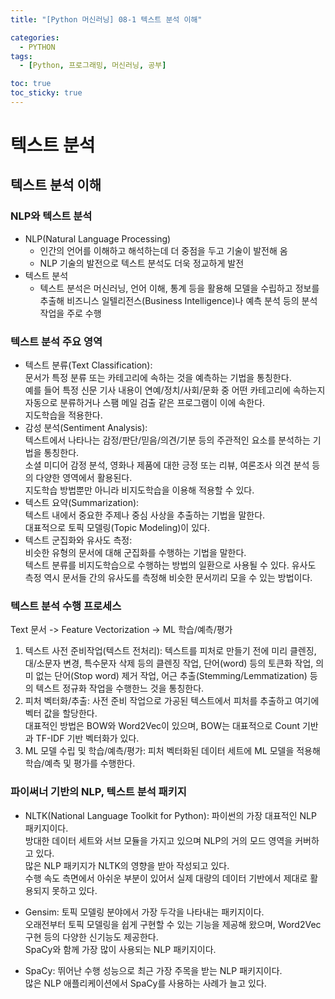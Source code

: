 ```yaml
---
title: "[Python 머신러닝] 08-1 텍스트 분석 이해"

categories: 
  - PYTHON
tags:
  - [Python, 프로그래밍, 머신러닝, 공부]

toc: true
toc_sticky: true
---
```


# 텍스트 분석

## 텍스트 분석 이해

### NLP와 텍스트 분석

- NLP(Natural Language Processing)
    - 인간의 언어를 이해하고 해석하는데 더 중점을 두고 기술이 발전해 옴
    - NLP 기술의 발전으로 텍스트 분석도 더욱 정교하게 발전
- 텍스트 분석
    - 텍스트 분석은 머신러닝, 언어 이해, 통계 등을 활용해 모델을 수립하고 정보를 추출해 비즈니스 일텔리전스(Business Intelligence)나 예측 분석 등의 분석 작업을 주로 수행


### 텍스트 분석 주요 영역

- 텍스트 분류(Text Classification):  
    문서가 특정 분류 또는 카테고리에 속하는 것을 예측하는 기법을 통칭한다. <br> 예를 들어 특정 신문 기사 내용이 연예/정치/사회/문화 중 어떤 카테고리에 속하는지 자동으로 분류하거나 스팸 메일 검출 같은 프로그램이 이에 속한다. <br> 지도학습을 적용한다.
- 감성 분석(Sentiment Analysis):  
    텍스트에서 나타나는 감정/판단/믿음/의견/기분 등의 주관적인 요소를 분석하는 기법을 통칭한다. <br> 소셜 미디어 감정 분석, 영화나 제품에 대한 긍정 또는 리뷰, 여론조사 의견 분석 등의 다양한 영역에서 활용된다. <br> 지도학습 방법뿐만 아니라 비지도학습을 이용해 적용할 수 있다.
- 텍스트 요약(Summarization):  
    텍스트 내에서 중요한 주제나 중심 사상을 추출하는 기법을 말한다. <br> 대표적으로 토픽 모델링(Topic Modeling)이 있다.
- 텍스트 군집화와 유사도 측정:  
    비슷한 유형의 문서에 대해 군집화를 수행하는 기법을 말한다. <br> 텍스트 분류를 비지도학습으로 수행하는 방법의 일환으로 사용될 수 있다. 유사도 측정 역시 문서들 간의 유사도를 측정해 비슷한 문서끼리 모을 수 있는 방법이다.

### 텍스트 분석 수행 프로세스

Text 문서 -> Feature Vectorization -> ML 학습/예측/평가

1. 텍스트 사전 준비작업(텍스트 전처리): 텍스트를 피처로 만들기 전에 미리 클렌징, 대/소문자 변경, 특수문자 삭제 등의 클렌징 작업, 단어(word) 등의 토큰화 작업, 의미 없는 단어(Stop word) 제거 작업, 어근 추출(Stemming/Lemmatization) 등의 텍스트 정규화 작업을 수행한느 것을 통칭한다.
2. 피처 벡터화/추출: 사전 준비 작업으로 가공된 텍스트에서 피처를 추출하고 여기에 벡터 값을 할당한다. <br> 대표적인 방법은 BOW와 Word2Vec이 있으며, BOW는 대표적으로 Count 기반과 TF-IDF 기반 벡터화가 있다.
3. ML 모델 수립 및 학습/예측/평가: 피처 벡터화된 데이터 세트에 ML 모델을 적용해 학습/예측 및 평가를 수행한다.

### 파이써너 기반의 NLP, 텍스트 분석 패키지

- NLTK(National Language Toolkit for Python): 파이썬의 가장 대표적인 NLP 패키지이다. <br> 방대한 데이터 세트와 서브 모듈을 가지고 있으며 NLP의 거의 모드 영역을 커버하고 있다. <br> 많은 NLP 패키지가 NLTK의 영향을 받아 작성되고 있다. <br> 수행 속도 측면에서 아쉬운 부분이 있어서 실제 대량의 데이터 기반에서 제대로 활용되지 못하고 있다.

- Gensim: 토픽 모델링 분야에서 가장 두각을 나타내는 패키지이다. <br> 오래전부터 토픽 모델링을 쉽게 구현할 수 있는 기능을 제공해 왔으며, Word2Vec 구현 등의 다양한 신기능도 제공한다. <br> SpaCy와 함께 가장 많이 사용되는 NLP 패키지이다.

- SpaCy: 뛰어난 수행 성능으로 최근 가장 주목을 받는 NLP 패키지이다. <br> 많은 NLP 애플리케이션에서 SpaCy를 사용하는 사례가 늘고 있다.